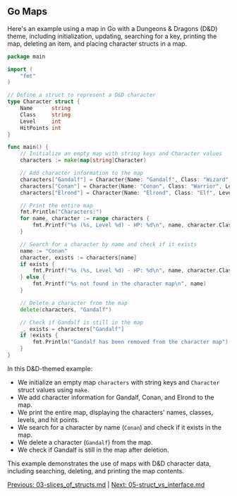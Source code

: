 ## Go Maps

Here's an example using a map in Go with a Dungeons & Dragons (D&D) theme, including initialization, updating, searching for a key, printing the map, deleting an item, and placing character structs in a map.

```go
package main

import (
    "fmt"
)

// Define a struct to represent a D&D character
type Character struct {
    Name      string
    Class     string
    Level     int
    HitPoints int
}

func main() {
    // Initialize an empty map with string keys and Character values
    characters := make(map[string]Character)

    // Add character information to the map
    characters["Gandalf"] = Character{Name: "Gandalf", Class: "Wizard", Level: 10, HitPoints: 80}
    characters["Conan"] = Character{Name: "Conan", Class: "Warrior", Level: 8, HitPoints: 120}
    characters["Elrond"] = Character{Name: "Elrond", Class: "Elf", Level: 12, HitPoints: 95}

    // Print the entire map
    fmt.Println("Characters:")
    for name, character := range characters {
        fmt.Printf("%s (%s, Level %d) - HP: %d\n", name, character.Class, character.Level, character.HitPoints)
    }

    // Search for a character by name and check if it exists
    name := "Conan"
    character, exists := characters[name]
    if exists {
        fmt.Printf("%s (%s, Level %d) - HP: %d\n", name, character.Class, character.Level, character.HitPoints)
    } else {
        fmt.Printf("%s not found in the character map\n", name)
    }

    // Delete a character from the map
    delete(characters, "Gandalf")

    // Check if Gandalf is still in the map
    _, exists = characters["Gandalf"]
    if !exists {
        fmt.Println("Gandalf has been removed from the character map")
    }
}
```

In this D&D-themed example:

- We initialize an empty map `characters` with string keys and `Character` struct values using `make`.
- We add character information for Gandalf, Conan, and Elrond to the map.
- We print the entire map, displaying the characters' names, classes, levels, and hit points.
- We search for a character by name (`Conan`) and check if it exists in the map.
- We delete a character (`Gandalf`) from the map.
- We check if Gandalf is still in the map after deletion.

This example demonstrates the use of maps with D&D character data, including searching, deleting, and printing the map contents.


[Previous: 03-slices_of_structs.md](03-slices_of_structs.md) | [Next: 05-struct_vs_interface.md](05-struct_vs_interface.md)
